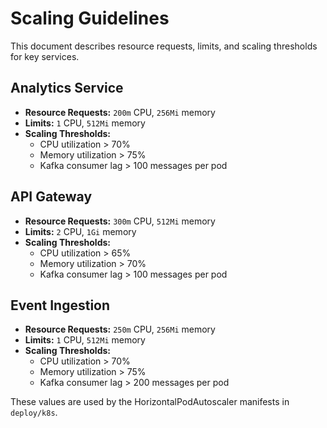 # Scaling Guidelines

This document describes resource requests, limits, and scaling thresholds for key services.

## Analytics Service
- **Resource Requests:** `200m` CPU, `256Mi` memory
- **Limits:** `1` CPU, `512Mi` memory
- **Scaling Thresholds:**
  - CPU utilization > 70%
  - Memory utilization > 75%
  - Kafka consumer lag > 100 messages per pod

## API Gateway
- **Resource Requests:** `300m` CPU, `512Mi` memory
- **Limits:** `2` CPU, `1Gi` memory
- **Scaling Thresholds:**
  - CPU utilization > 65%
  - Memory utilization > 70%
  - Kafka consumer lag > 100 messages per pod

## Event Ingestion
- **Resource Requests:** `250m` CPU, `256Mi` memory
- **Limits:** `1` CPU, `512Mi` memory
- **Scaling Thresholds:**
  - CPU utilization > 70%
  - Memory utilization > 75%
  - Kafka consumer lag > 200 messages per pod

These values are used by the HorizontalPodAutoscaler manifests in `deploy/k8s`.
